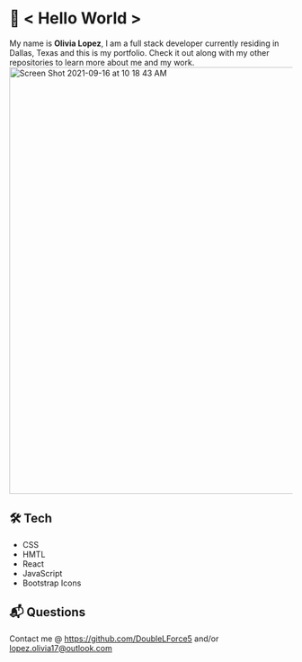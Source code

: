 # 👋 < Hello World > 

My name is **Olivia Lopez**, I am a full stack developer currently residing in Dallas, Texas and this is my portfolio. Check it out along with my other repositories to learn more about me and my work.
<img width="759" alt="Screen Shot 2021-09-16 at 10 18 43 AM" src="https://user-images.githubusercontent.com/73543476/133639133-78c4186e-2214-475e-868e-196f53558aeb.png">

## 🛠️ Tech 
- CSS
- HMTL
- React
- JavaScript
- Bootstrap Icons

## 📬 Questions
Contact me @ https://github.com/DoubleLForce5 and/or lopez.olivia17@outlook.com 
